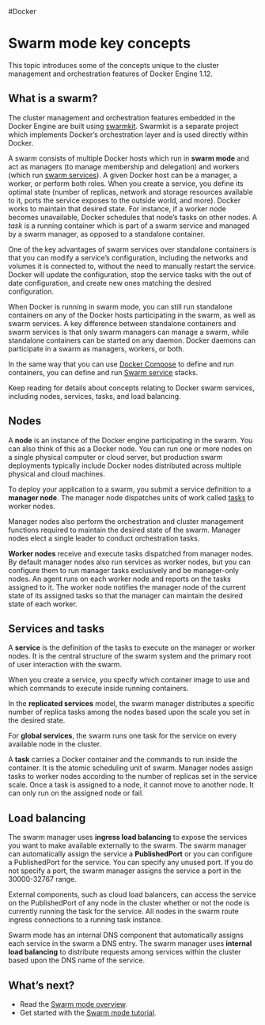 #Docker 
# Swarm mode key concepts
This topic introduces some of the concepts unique to the cluster management and orchestration features of Docker Engine 1.12.

## What is a swarm?[](https://docs.docker.com/engine/swarm/key-concepts/#what-is-a-swarm)

The cluster management and orchestration features embedded in the Docker Engine are built using [swarmkit](https://github.com/docker/swarmkit/). Swarmkit is a separate project which implements Docker’s orchestration layer and is used directly within Docker.

A swarm consists of multiple Docker hosts which run in **swarm mode** and act as managers (to manage membership and delegation) and workers (which run [swarm services](https://docs.docker.com/engine/swarm/key-concepts/#services-and-tasks)). A given Docker host can be a manager, a worker, or perform both roles. When you create a service, you define its optimal state (number of replicas, network and storage resources available to it, ports the service exposes to the outside world, and more). Docker works to maintain that desired state. For instance, if a worker node becomes unavailable, Docker schedules that node’s tasks on other nodes. A _task_ is a running container which is part of a swarm service and managed by a swarm manager, as opposed to a standalone container.

One of the key advantages of swarm services over standalone containers is that you can modify a service’s configuration, including the networks and volumes it is connected to, without the need to manually restart the service. Docker will update the configuration, stop the service tasks with the out of date configuration, and create new ones matching the desired configuration.

When Docker is running in swarm mode, you can still run standalone containers on any of the Docker hosts participating in the swarm, as well as swarm services. A key difference between standalone containers and swarm services is that only swarm managers can manage a swarm, while standalone containers can be started on any daemon. Docker daemons can participate in a swarm as managers, workers, or both.

In the same way that you can use [Docker Compose](https://docs.docker.com/compose/) to define and run containers, you can define and run [Swarm service](https://docs.docker.com/engine/swarm/services/) stacks.

Keep reading for details about concepts relating to Docker swarm services, including nodes, services, tasks, and load balancing.

## Nodes[](https://docs.docker.com/engine/swarm/key-concepts/#nodes)

A **node** is an instance of the Docker engine participating in the swarm. You can also think of this as a Docker node. You can run one or more nodes on a single physical computer or cloud server, but production swarm deployments typically include Docker nodes distributed across multiple physical and cloud machines.

To deploy your application to a swarm, you submit a service definition to a **manager node**. The manager node dispatches units of work called [tasks](https://docs.docker.com/engine/swarm/key-concepts/#services-and-tasks) to worker nodes.

Manager nodes also perform the orchestration and cluster management functions required to maintain the desired state of the swarm. Manager nodes elect a single leader to conduct orchestration tasks.

**Worker nodes** receive and execute tasks dispatched from manager nodes. By default manager nodes also run services as worker nodes, but you can configure them to run manager tasks exclusively and be manager-only nodes. An agent runs on each worker node and reports on the tasks assigned to it. The worker node notifies the manager node of the current state of its assigned tasks so that the manager can maintain the desired state of each worker.

## Services and tasks[](https://docs.docker.com/engine/swarm/key-concepts/#services-and-tasks)

A **service** is the definition of the tasks to execute on the manager or worker nodes. It is the central structure of the swarm system and the primary root of user interaction with the swarm.

When you create a service, you specify which container image to use and which commands to execute inside running containers.

In the **replicated services** model, the swarm manager distributes a specific number of replica tasks among the nodes based upon the scale you set in the desired state.

For **global services**, the swarm runs one task for the service on every available node in the cluster.

A **task** carries a Docker container and the commands to run inside the container. It is the atomic scheduling unit of swarm. Manager nodes assign tasks to worker nodes according to the number of replicas set in the service scale. Once a task is assigned to a node, it cannot move to another node. It can only run on the assigned node or fail.

## Load balancing[](https://docs.docker.com/engine/swarm/key-concepts/#load-balancing)

The swarm manager uses **ingress load balancing** to expose the services you want to make available externally to the swarm. The swarm manager can automatically assign the service a **PublishedPort** or you can configure a PublishedPort for the service. You can specify any unused port. If you do not specify a port, the swarm manager assigns the service a port in the 30000-32767 range.

External components, such as cloud load balancers, can access the service on the PublishedPort of any node in the cluster whether or not the node is currently running the task for the service. All nodes in the swarm route ingress connections to a running task instance.

Swarm mode has an internal DNS component that automatically assigns each service in the swarm a DNS entry. The swarm manager uses **internal load balancing** to distribute requests among services within the cluster based upon the DNS name of the service.

## What’s next?[](https://docs.docker.com/engine/swarm/key-concepts/#whats-next)

-   Read the [Swarm mode overview](https://docs.docker.com/engine/swarm/).
-   Get started with the [Swarm mode tutorial](https://docs.docker.com/engine/swarm/swarm-tutorial/).